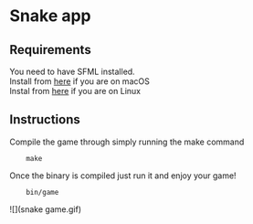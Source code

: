 # Snake app
## Requirements
You need to have SFML installed.<br>
Install from [here](https://www.sfml-dev.org/tutorials/2.5/start-osx.php) if you are on macOS<br>
Instal from [here](https://www.sfml-dev.org/tutorials/2.5/start-linux.php) if you are on Linux<br>

## Instructions
Compile the game through simply running the make command
```
    make
```

Once the binary is compiled just run it and enjoy your game!
```
    bin/game
```
![](snake game.gif)

